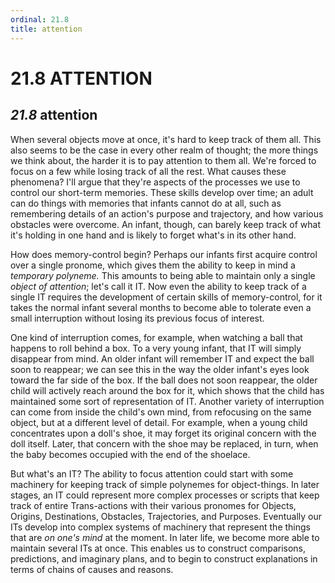 ```yaml
---
ordinal: 21.8
title: attention
---
```


# 21.8 ATTENTION 

<h2><em>21.8</em> attention</h2>
<p>When several objects move at once, it's hard to keep track of them all. This also seems to be the case in every other realm of thought; the more things we think about, the harder it is to pay attention to them all. We're forced to focus on a few while losing track of all the rest. What causes these phenomena? I'll argue that they're aspects of the processes we use to control our short-term memories. These skills develop over time; an adult can do things with memories that infants cannot do at all, such as remembering details of an action's purpose and trajectory, and how various obstacles were overcome. An infant, though, can barely keep track of what it's holding in one hand and is likely to forget what's in its other hand.</p>
<p>How does memory-control begin? Perhaps our infants first acquire control over a single pronome, which gives them the ability to keep in mind a <em>temporary polyneme.</em> This amounts to being able to maintain only a single <em>object of attention</em>; let's call it IT. Now even the ability to keep track of a single IT requires the development of certain skills of memory-control, for it takes the normal infant several months to become able to tolerate even a small interruption without losing its previous focus of interest.</p>
<p>One kind of interruption comes, for example, when watching a ball that happens to roll behind a box. To a very young infant, that IT will simply disappear from mind. An older infant will remember IT and expect the ball soon to reappear; we can see this in the way the older infant's eyes look toward the far side of the box. If the ball does not soon reappear, the older child will actively reach around the box for it, which shows that the child has maintained some sort of representation of IT. Another variety of interruption can come from inside the child's own mind, from refocusing on the same object, but at a different level of detail. For example, when a young child concentrates upon a doll's shoe, it may forget its original concern with the doll itself. Later, that concern with the shoe may be replaced, in turn, when the baby becomes occupied with the end of the shoelace.</p>
<p>But what's an IT? The ability to focus attention could start with some machinery for keeping track of simple polynemes for object-things. In later stages, an IT could represent more complex processes or scripts that keep track of entire Trans-actions with their various pronomes for Objects, Origins, Destinations, Obstacles, Trajectories, and Purposes. Eventually our ITs develop into complex systems of machinery that represent the things that are <em>on one's mind</em> at the moment. In later life, we become more able to maintain several ITs at once. This enables us to construct comparisons, predictions, and imaginary plans, and to begin to construct explanations in terms of chains of causes and reasons.</p>